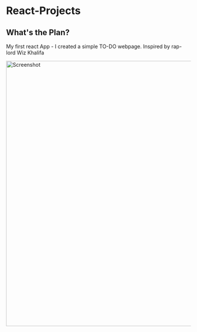 # React-Projects

## What's the Plan? 
My first react App - I created a simple TO-DO webpage. Inspired by rap-lord Wiz Khalifa 

<img width="725" alt="Screenshot" src="https://user-images.githubusercontent.com/50488059/79701922-f5083700-82b1-11ea-99f1-8836d1dbe62c.png">
